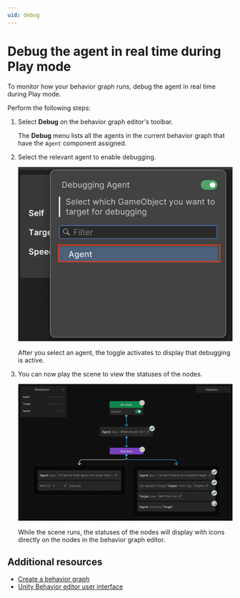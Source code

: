 ```yaml
---
uid: debug
---
```


# Debug the agent in real time during Play mode

To monitor how your behavior graph runs, debug the agent in real time during Play mode.

Perform the following steps:

1. Select **Debug** on the behavior graph editor's toolbar. 

    The **Debug** menu lists all the agents in the current behavior graph that have the `Agent` component assigned. 

2. Select the relevant agent to enable debugging.

    ![Alt text](Images/debug-agent.png)

     After you select an agent, the toggle activates to display that debugging is active.

3. You can now play the scene to view the statuses of the nodes.

    ![Alt text](Images/Sample-Scene-Debug-Statuses.png)

    While the scene runs, the statuses of the nodes will display with icons directly on the nodes in the behavior graph editor.

## Additional resources

* [Create a behavior graph](create-behavior-graph.md)
* [Unity Behavior editor user interface](user-interface.md)

